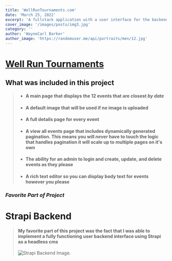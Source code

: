 ```yaml
---
title: 'WellRunTournaments.com'
date: 'March 25, 2022'
excerpt: 'A fullstack application with a user interface for the backend'
cover_image: '/images/posts/img3.jpg'
category: ''
author: 'WayneCarl Barker'
author_image: 'https://randomuser.me/api/portraits/men/12.jpg'
---
```


<!-- Markdown generator - https://jaspervdj.be/lorem-markdownum/ -->


# [Well Run Tournaments](https://wellruntournaments-jwlnqhy5v-wakywayne.vercel.app/)
## What was included in this project
> - #### A main page that displays the 12 events that are closest *by date*
> - #### A default image that will be used if no image is uploaded
> - #### A full details page for every event
> - #### A view all events page that includes **dynamically** generated pagination. This means you will *never* have to touch the logic that handles pagination it will scale up to multiple pages on it's own
> - #### The ability for an admin to login and create, update, and delete events as they please
> - #### A rich text editor so you can display body text for events however you please

### *Favorite Part of Project*

# Strapi Backend
> #### My favorite part of this project was the fact that I was able to implement a fully functioning user backend interface using Strapi as a headless cms
> ![Strapi Backend Image](/projects/wellruntournamentsImages/ "Text to show on mouseover").

